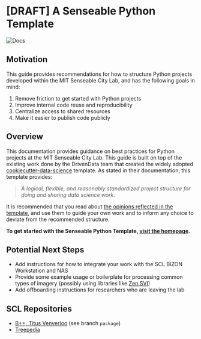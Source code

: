 # [DRAFT] A Senseable Python Template

![Docs](https://github.com/daydemir/senseable-python-template/actions/workflows/deploy-docs.yml/badge.svg)

## Motivation

This guide provides recommendations for how to structure Python projects developed within the MIT Senseable City Lab, and has the following goals in mind:

1. Remove friction to get started with Python projects
2. Improve internal code reuse and reproducibility
3. Centralize access to shared resources
4. Make it easier to publish code publicly

## Overview

This documentation provides guidance on best practices for Python projects at the MIT Senseable City Lab. This guide is built on top of the existing work done by the DrivenData team that created the widely adopted [cookiecutter-data-science](https://cookiecutter-data-science.drivendata.org) template. As stated in their documentation, this template provides: 

> *A logical, flexible, and reasonably standardized project structure for doing and sharing data science work.*

It is recommended that you read about [the opinions reflected in the template](https://cookiecutter-data-science.drivendata.org/opinions/), and use them to guide your own work and to inform any choice to deviate from the recommended structure.

**To get started with the Senseable Python Template, [visit the homepage](https://daydemir.github.io/senseable-python-template/).**

## Potential Next Steps
- Add instructions for how to integrate your work with the SCL BIZON Workstation and NAS
- Provide some example usage or boilerplate for processing common types of imagery (possibly using libraries like [Zen SVI](https://zensvi.readthedocs.io/en/latest/))
- Add offboarding instructions for researchers who are leaving the lab


## SCL Repositories

- [B++, Titus Venverloo](https://github.com/Tvenver/Bplusplus) (see branch `package`)
- [Treepedia](https://github.com/mittrees/Treepedia_Public)